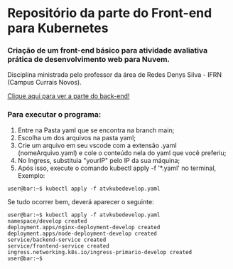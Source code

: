 # Repositório da parte do Front-end para Kubernetes
### Criação de um front-end básico para atividade avaliativa prática de desenvolvimento web para Nuvem.
Disciplina ministrada pelo professor da área de Redes Denys Silva - IFRN (Campus Currais Novos).

<a href="https://github.com/AmandaKly/denysapi">Clique aqui para ver a parte do back-end!</a>

### Para executar o programa:
1. Entre na Pasta yaml que se encontra na branch main;
2. Escolha um dos arquivos na pasta yaml;
3. Crie um arquivo em seu vscode com a extensão .yaml (nomeArquivo.yaml) e cole o conteúdo nela do yaml que você preferiu;
4. No Ingress, substituia "yourIP" pelo IP da sua máquina;
5. Após isso, execute o comando kubectl apply -f '*.yaml' no terminal,
Exemplo:
```console
user@bar:~$ kubectl apply -f atvkubedevelop.yaml
 ```
Se tudo ocorrer bem, deverá aparecer o seguinte:
```console
user@bar:~$ kubectl apply -f atvkubedevelop.yaml
namespace/develop created
deployment.apps/nginx-deployment-develop created
deployment.apps/node-deployment-develop created
service/backend-service created
service/frontend-service created
ingress.networking.k8s.io/ingress-primario-develop created
user@bar:~$
 ```

